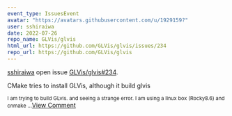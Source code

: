 ```yaml
---
event_type: IssuesEvent
avatar: "https://avatars.githubusercontent.com/u/1929159?"
user: sshiraiwa
date: 2022-07-26
repo_name: GLVis/glvis
html_url: https://github.com/GLVis/glvis/issues/234
repo_url: https://github.com/GLVis/glvis
---
```


<a href='https://github.com/sshiraiwa' target='_blank'>sshiraiwa</a> open issue <a href='https://github.com/GLVis/glvis/issues/234' target='_blank'>GLVis/glvis#234</a>.

<p>CMake tries to install GLVis, although it build glvis</p><small>I am trying to build GLvis. and seeing a strange error. I am using a linux box (Rocky8.6) and cnmake...</small><a href='https://github.com/GLVis/glvis/issues/234' target='_blank'>View Comment</a>